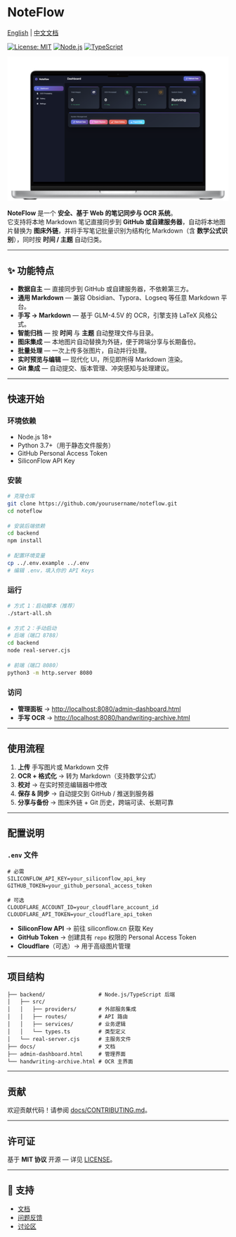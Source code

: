 # NoteFlow 

[English](README.md) | [中文文档](README.zh-CN.md)

[![License: MIT](https://img.shields.io/badge/License-MIT-yellow.svg)](https://opensource.org/licenses/MIT)
[![Node.js](https://img.shields.io/badge/Node.js-18%2B-green.svg)](https://nodejs.org/)
[![TypeScript](https://img.shields.io/badge/TypeScript-5.0%2B-blue.svg)](https://www.typescriptlang.org/)

![mac](imgs/mac.png)

**NoteFlow** 是一个 **安全、基于 Web 的笔记同步与 OCR 系统**。  
它支持将本地 Markdown 笔记直接同步到 **GitHub 或自建服务器**，自动将本地图片替换为 **图床外链**，并将手写笔记批量识别为结构化 Markdown（含 **数学公式识别**），同时按 **时间 / 主题** 自动归类。

---

## ✨ 功能特点

-  **数据自主** — 直接同步到 GitHub 或自建服务器，不依赖第三方。
-  **通用 Markdown** — 兼容 Obsidian、Typora、Logseq 等任意 Markdown 平台。
-  **手写 → Markdown** — 基于 GLM-4.5V 的 OCR，引擎支持 LaTeX 风格公式。
-  **智能归档** — 按 **时间** 与 **主题** 自动整理文件与目录。
-  **图床集成** — 本地图片自动替换为外链，便于跨端分享与长期备份。
-  **批量处理** — 一次上传多张图片，自动并行处理。
-  **实时预览与编辑** — 现代化 UI，所见即所得 Markdown 渲染。
-  **Git 集成** — 自动提交、版本管理、冲突感知与处理建议。

---

##  快速开始

### 环境依赖
- Node.js 18+
- Python 3.7+（用于静态文件服务）
- GitHub Personal Access Token
- SiliconFlow API Key

### 安装

```bash
# 克隆仓库
git clone https://github.com/yourusername/noteflow.git
cd noteflow

# 安装后端依赖
cd backend
npm install

# 配置环境变量
cp ../.env.example ../.env
# 编辑 .env，填入你的 API Keys
````

### 运行

```bash
# 方式 1：启动脚本（推荐）
./start-all.sh

# 方式 2：手动启动
# 后端（端口 8788）
cd backend
node real-server.cjs

# 前端（端口 8080）
python3 -m http.server 8080
```

### 访问

* **管理面板** → [http://localhost:8080/admin-dashboard.html](http://localhost:8080/admin-dashboard.html)
* **手写 OCR** → [http://localhost:8080/handwriting-archive.html](http://localhost:8080/handwriting-archive.html)

---

##  使用流程

1. **上传** 手写图片或 Markdown 文件
2. **OCR + 格式化** → 转为 Markdown（支持数学公式）
3. **校对** → 在实时预览编辑器中修改
4. **保存 & 同步** → 自动提交到 GitHub / 推送到服务器
5. **分享与备份** → 图床外链 + Git 历史，跨端可读、长期可靠

---

##  配置说明

### `.env` 文件

```env
# 必需
SILICONFLOW_API_KEY=your_siliconflow_api_key
GITHUB_TOKEN=your_github_personal_access_token

# 可选
CLOUDFLARE_ACCOUNT_ID=your_cloudflare_account_id
CLOUDFLARE_API_TOKEN=your_cloudflare_api_token
```

* **SiliconFlow API** → 前往 siliconflow\.cn 获取 Key
* **GitHub Token** → 创建具有 `repo` 权限的 Personal Access Token
* **Cloudflare**（可选）→ 用于高级图片管理

---

##  项目结构

```
├── backend/                 # Node.js/TypeScript 后端
│   ├── src/
│   │   ├── providers/       # 外部服务集成
│   │   ├── routes/          # API 路由
│   │   ├── services/        # 业务逻辑
│   │   └── types.ts         # 类型定义
│   └── real-server.cjs      # 主服务文件
├── docs/                    # 文档
├── admin-dashboard.html     # 管理界面
└── handwriting-archive.html # OCR 主界面
```

---

##  贡献

欢迎贡献代码！请参阅 [docs/CONTRIBUTING.md](docs/CONTRIBUTING.md)。

---

##  许可证

基于 **MIT 协议** 开源 — 详见 [LICENSE](LICENSE)。

---

## 💬 支持

* [文档](docs/)
* [问题反馈](https://github.com/twis06/NoteFlow/issues)
* [讨论区](https://github.com/twis06/NoteFlow/discussions)

